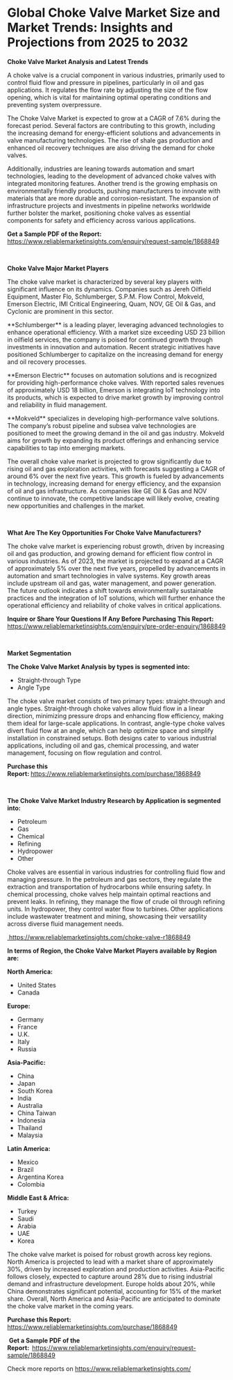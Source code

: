 <p><h1>Global Choke Valve Market Size and Market Trends: Insights and Projections from 2025 to 2032</h1></p><p><strong>Choke Valve Market Analysis and Latest Trends</strong></p>
<p><p>A choke valve is a crucial component in various industries, primarily used to control fluid flow and pressure in pipelines, particularly in oil and gas applications. It regulates the flow rate by adjusting the size of the flow opening, which is vital for maintaining optimal operating conditions and preventing system overpressure.</p><p>The Choke Valve Market is expected to grow at a CAGR of 7.6% during the forecast period. Several factors are contributing to this growth, including the increasing demand for energy-efficient solutions and advancements in valve manufacturing technologies. The rise of shale gas production and enhanced oil recovery techniques are also driving the demand for choke valves. </p><p>Additionally, industries are leaning towards automation and smart technologies, leading to the development of advanced choke valves with integrated monitoring features. Another trend is the growing emphasis on environmentally friendly products, pushing manufacturers to innovate with materials that are more durable and corrosion-resistant. The expansion of infrastructure projects and investments in pipeline networks worldwide further bolster the market, positioning choke valves as essential components for safety and efficiency across various applications.</p></p>
<p><strong>Get a Sample PDF of the Report:&nbsp;</strong> <a href="https://www.reliablemarketinsights.com/enquiry/request-sample/1868849?utm_campaign=2311&utm_medium=2&utm_source=Github&utm_content=ia&utm_term=16022025&utm_id=choke-valve">https://www.reliablemarketinsights.com/enquiry/request-sample/1868849</a></p>
<p>&nbsp;</p>
<p><strong>Choke Valve Major Market Players</strong></p>
<p><p>The choke valve market is characterized by several key players with significant influence on its dynamics. Companies such as Jereh Oilfield Equipment, Master Flo, Schlumberger, S.P.M. Flow Control, Mokveld, Emerson Electric, IMI Critical Engineering, Quam, NOV, GE Oil & Gas, and Cyclonic are prominent in this sector.</p><p>**Schlumberger** is a leading player, leveraging advanced technologies to enhance operational efficiency. With a market size exceeding USD 23 billion in oilfield services, the company is poised for continued growth through investments in innovation and automation. Recent strategic initiatives have positioned Schlumberger to capitalize on the increasing demand for energy and oil recovery processes.</p><p>**Emerson Electric** focuses on automation solutions and is recognized for providing high-performance choke valves. With reported sales revenues of approximately USD 18 billion, Emerson is integrating IoT technology into its products, which is expected to drive market growth by improving control and reliability in fluid management.</p><p>**Mokveld** specializes in developing high-performance valve solutions. The company’s robust pipeline and subsea valve technologies are positioned to meet the growing demand in the oil and gas industry. Mokveld aims for growth by expanding its product offerings and enhancing service capabilities to tap into emerging markets.</p><p>The overall choke valve market is projected to grow significantly due to rising oil and gas exploration activities, with forecasts suggesting a CAGR of around 6% over the next five years. This growth is fueled by advancements in technology, increasing demand for energy efficiency, and the expansion of oil and gas infrastructure. As companies like GE Oil & Gas and NOV continue to innovate, the competitive landscape will likely evolve, creating new opportunities and challenges in the market.</p></p>
<p>&nbsp;</p>
<p><strong>What Are The Key Opportunities For Choke Valve Manufacturers?</strong></p>
<p><p>The choke valve market is experiencing robust growth, driven by increasing oil and gas production, and growing demand for efficient flow control in various industries. As of 2023, the market is projected to expand at a CAGR of approximately 5% over the next five years, propelled by advancements in automation and smart technologies in valve systems. Key growth areas include upstream oil and gas, water management, and power generation. The future outlook indicates a shift towards environmentally sustainable practices and the integration of IoT solutions, which will further enhance the operational efficiency and reliability of choke valves in critical applications.</p></p>
<p><strong>Inquire or Share Your Questions If Any Before Purchasing This Report:</strong> <a href="https://www.reliablemarketinsights.com/enquiry/pre-order-enquiry/1868849?utm_campaign=2311&utm_medium=2&utm_source=Github&utm_content=ia&utm_term=16022025&utm_id=choke-valve">https://www.reliablemarketinsights.com/enquiry/pre-order-enquiry/1868849</a></p>
<p>&nbsp;</p>
<p><strong>Market Segmentation</strong></p>
<p><strong>The Choke Valve Market Analysis by types is segmented into:</strong></p>
<p><ul><li>Straight-through Type</li><li>Angle Type</li></ul></p>
<p><p>The choke valve market consists of two primary types: straight-through and angle types. Straight-through choke valves allow fluid flow in a linear direction, minimizing pressure drops and enhancing flow efficiency, making them ideal for large-scale applications. In contrast, angle-type choke valves divert fluid flow at an angle, which can help optimize space and simplify installation in constrained setups. Both designs cater to various industrial applications, including oil and gas, chemical processing, and water management, focusing on flow regulation and control.</p></p>
<p><strong>Purchase this Report:&nbsp;</strong><a href="https://www.reliablemarketinsights.com/purchase/1868849?utm_campaign=2311&utm_medium=2&utm_source=Github&utm_content=ia&utm_term=16022025&utm_id=choke-valve">https://www.reliablemarketinsights.com/purchase/1868849</a></p>
<p>&nbsp;</p>
<p><strong>The Choke Valve Market Industry Research by Application is segmented into:</strong></p>
<p><ul><li>Petroleum</li><li>Gas</li><li>Chemical</li><li>Refining</li><li>Hydropower</li><li>Other</li></ul></p>
<p><p>Choke valves are essential in various industries for controlling fluid flow and managing pressure. In the petroleum and gas sectors, they regulate the extraction and transportation of hydrocarbons while ensuring safety. In chemical processing, choke valves help maintain optimal reactions and prevent leaks. In refining, they manage the flow of crude oil through refining units. In hydropower, they control water flow to turbines. Other applications include wastewater treatment and mining, showcasing their versatility across diverse fluid management needs.</p></p>
<p><a href="https://www.reliablemarketinsights.com/choke-valve-r1868849?utm_campaign=2311&utm_medium=2&utm_source=Github&utm_content=ia&utm_term=16022025&utm_id=choke-valve">&nbsp;https://www.reliablemarketinsights.com/choke-valve-r1868849</a></p>
<p><strong>In terms of Region, the Choke Valve Market Players available by Region are:</strong></p>
<p>
    <p> <strong> North America: </strong>
        <ul>
            <li>United States</li>
            <li>Canada</li>
        </ul>
        </p> 
    <p> <strong> Europe: </strong>
        <ul>
            <li>Germany</li>
            <li>France</li>
            <li>U.K.</li>
            <li>Italy</li>
            <li>Russia</li>
        </ul>
        </p> 
    <p> <strong> Asia-Pacific: </strong>
        <ul>
            <li>China</li>
            <li>Japan</li>
            <li>South Korea</li>
            <li>India</li>
            <li>Australia</li>
            <li>China Taiwan</li>
            <li>Indonesia</li>
            <li>Thailand</li>
            <li>Malaysia</li>
        </ul>
        </p> 
    <p> <strong> Latin America: </strong>
        <ul>
            <li>Mexico</li>
            <li>Brazil</li>
            <li>Argentina Korea</li>
            <li>Colombia</li>
        </ul>
        </p> 
    <p> <strong> Middle East & Africa: </strong>
        <ul>
            <li>Turkey</li>
            <li>Saudi</li>
            <li>Arabia</li>
            <li>UAE</li>
            <li>Korea</li>
        </ul>
    </p>
    </p>
<p><p>The choke valve market is poised for robust growth across key regions. North America is projected to lead with a market share of approximately 30%, driven by increased exploration and production activities. Asia-Pacific follows closely, expected to capture around 28% due to rising industrial demand and infrastructure development. Europe holds about 20%, while China demonstrates significant potential, accounting for 15% of the market share. Overall, North America and Asia-Pacific are anticipated to dominate the choke valve market in the coming years.</p></p>
<p><strong>Purchase this Report: </strong><a href="https://www.reliablemarketinsights.com/purchase/1868849?utm_campaign=2311&utm_medium=2&utm_source=Github&utm_content=ia&utm_term=16022025&utm_id=choke-valve">https://www.reliablemarketinsights.com/purchase/1868849</a></p>
<p>&nbsp;<strong>Get a Sample PDF of the Report:&nbsp;&nbsp;</strong><a href="https://www.reliablemarketinsights.com/enquiry/request-sample/1868849?utm_campaign=2311&utm_medium=2&utm_source=Github&utm_content=ia&utm_term=16022025&utm_id=choke-valve">https://www.reliablemarketinsights.com/enquiry/request-sample/1868849</a></p>
<p><strong></strong></p>
<p>Check more reports on <a href="https://www.reliablemarketinsights.com/?utm_campaign=2311&utm_medium=2&utm_source=Github&utm_content=ia&utm_term=16022025&utm_id=choke-valve">https://www.reliablemarketinsights.com/</a></p>